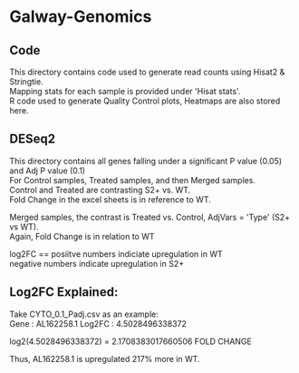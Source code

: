# Galway-Genomics

## Code
This directory contains code used to generate read counts using Hisat2 & Stringtie. <br/>
Mapping stats for each sample is provided under 'Hisat stats'.<br/>
R code used to generate Quality Control plots, Heatmaps are also stored here. <br/>

## DESeq2
This directory contains all genes falling under a significant P value (0.05) and Adj P value (0.1)<br/>
For Control samples, Treated samples, and then Merged samples.<br/>
Control and Treated are contrasting S2+ vs. WT.<br/>
Fold Change in the excel sheets is in reference to WT. <br/>

Merged samples, the contrast is Treated vs. Control, AdjVars = 'Type' (S2+ vs WT). <br/>
Again, Fold Change is in relation to WT<br/>

log2FC == posiitve numbers indiciate upregulation in WT<br/>
          negative numbers indicate upregulation in S2+ <br/>

## Log2FC Explained:
Take CYTO_0.1_Padj.csv as an example:<br/>
Gene : AL162258.1 Log2FC : 4.5028496338372<br/>

log2(4.5028496338372) = 2.1708383017660506 FOLD CHANGE<br/>

Thus, AL162258.1 is upregulated 217% more in WT. <br/>
